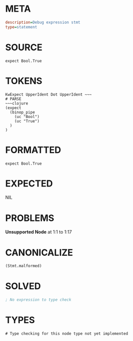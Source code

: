# META
~~~ini
description=Debug expression stmt
type=statement
~~~
# SOURCE
~~~roc
expect Bool.True
~~~
# TOKENS
~~~text
KwExpect UpperIdent Dot UpperIdent ~~~
# PARSE
~~~clojure
(expect
  (binop_pipe
    (uc "Bool")
    (uc "True")
  )
)
~~~
# FORMATTED
~~~roc
expect Bool.True
~~~
# EXPECTED
NIL
# PROBLEMS
**Unsupported Node**
at 1:1 to 1:17

# CANONICALIZE
~~~clojure
(Stmt.malformed)
~~~
# SOLVED
~~~clojure
; No expression to type check
~~~
# TYPES
~~~roc
# Type checking for this node type not yet implemented
~~~
